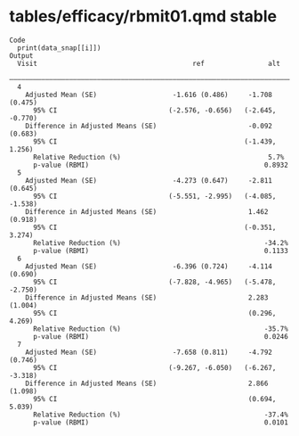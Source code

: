 # tables/efficacy/rbmit01.qmd stable

    Code
      print(data_snap[[i]])
    Output
      Visit                                       ref                alt       
      —————————————————————————————————————————————————————————————————————————
      4                                                                        
        Adjusted Mean (SE)                   -1.616 (0.486)     -1.708 (0.475) 
          95% CI                            (-2.576, -0.656)   (-2.645, -0.770)
        Difference in Adjusted Means (SE)                       -0.092 (0.683) 
          95% CI                                               (-1.439, 1.256) 
          Relative Reduction (%)                                     5.7%      
          p-value (RBMI)                                            0.8932     
      5                                                                        
        Adjusted Mean (SE)                   -4.273 (0.647)     -2.811 (0.645) 
          95% CI                            (-5.551, -2.995)   (-4.085, -1.538)
        Difference in Adjusted Means (SE)                       1.462 (0.918)  
          95% CI                                               (-0.351, 3.274) 
          Relative Reduction (%)                                    -34.2%     
          p-value (RBMI)                                            0.1133     
      6                                                                        
        Adjusted Mean (SE)                   -6.396 (0.724)     -4.114 (0.690) 
          95% CI                            (-7.828, -4.965)   (-5.478, -2.750)
        Difference in Adjusted Means (SE)                       2.283 (1.004)  
          95% CI                                                (0.296, 4.269) 
          Relative Reduction (%)                                    -35.7%     
          p-value (RBMI)                                            0.0246     
      7                                                                        
        Adjusted Mean (SE)                   -7.658 (0.811)     -4.792 (0.746) 
          95% CI                            (-9.267, -6.050)   (-6.267, -3.318)
        Difference in Adjusted Means (SE)                       2.866 (1.098)  
          95% CI                                                (0.694, 5.039) 
          Relative Reduction (%)                                    -37.4%     
          p-value (RBMI)                                            0.0101     

